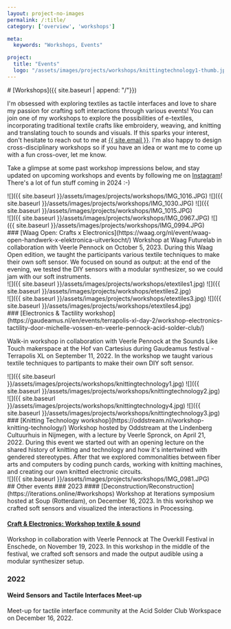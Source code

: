 ```yaml
---
layout: project-no-images
permalink: /:title/
category: ['overview', 'workshops']

meta:
  keywords: "Workshops, Events"

project:
  title: "Events"
  logo: "/assets/images/projects/workshops/knittingtechnology1-thumb.jpg"
---
```

<body class="shoots">
<div markdown="1" class="introduction">
# [Workshops]({{ site.baseurl | append: "/"}})

I'm obsessed with exploring textiles as tactile interfaces and love to share my passion for crafting soft interactions through various events! You can join one of my workshops to explore the possibilities of e-textiles, incorporating traditional textile crafts like embroidery, weaving, and knitting and translating touch to sounds and visuals. If this sparks your interest, don't hesitate to reach out to me at <a title="{{ site.email }}" href="mailto:{{ site.email }}">{{ site.email }}</a>. I'm also happy to design cross-disciplinary workshops so if you have an idea or want me to come up with a fun cross-over, let me know.

Take a glimpse at some past workshop impressions below, and stay updated on upcoming workshops and events by following me on <a title="Instagram" href="{{ site.instagram }}" target="_blank">Instagram</a>! There's a lot of fun stuff coming in 2024 :-)
</div>

<aside>
<div markdown="1" class="row-3">
![]({{ site.baseurl }}/assets/images/projects/workshops/IMG_1016.JPG)
![]({{ site.baseurl }}/assets/images/projects/workshops/IMG_1030.JPG)
![]({{ site.baseurl }}/assets/images/projects/workshops/IMG_1015.JPG)
</div>
<div markdown="1" class="row-2">
![]({{ site.baseurl }}/assets/images/projects/workshops/IMG_0967.JPG)
![]({{ site.baseurl }}/assets/images/projects/workshops/IMG_0994.JPG)
</div>
</aside>

<div class ="article" markdown="1">
### [Waag Open: Crafts x Electronics](https://waag.org/nl/event/waag-open-handwerk-x-elektronica-uitverkocht/)
Workshop at Waag Futurelab in collaboration with Veerle Pennock on October 5, 2023. During this Waag Open edition, we taught the participants various textile techniques to make their own soft sensor. We focused on sound as output: at the end of the evening, we tested the DIY sensors with a modular synthesizer, so we could jam with our soft instruments.
</div>

<aside>
<div markdown="1" class="row-2">
![]({{ site.baseurl }}/assets/images/projects/workshops/etextiles1.jpg)
![]({{ site.baseurl }}/assets/images/projects/workshops/etextiles2.jpg)
</div>
<div markdown="1" class="row-2">
![]({{ site.baseurl }}/assets/images/projects/workshops/etextiles3.jpg)
![]({{ site.baseurl }}/assets/images/projects/workshops/etextiles4.jpg)
</div>
</aside>

<div class ="article" markdown="1">
### [Electronics & Tactility workshop](https://gaudeamus.nl/en/events/terrapolis-xl-day-2/workshop-electronics-tactility-door-michelle-vossen-en-veerle-pennock-acid-solder-club/)

Walk-in workshop in collaboration with Veerle Pennock at the Sounds Like Touch makerspace at the Hof van Cartesius during Gaudeamus festival - Terrapolis XL on September 11, 2022. In the workshop we taught various textile techniques to partipants to make their own DIY soft sensor.
</div>

<aside>
<div markdown="1" class="row-2">
![]({{ site.baseurl }}/assets/images/projects/workshops/knittingtechnology1.jpg)
![]({{ site.baseurl }}/assets/images/projects/workshops/knittingtechnology2.jpg)
</div>
<div markdown="1" class="row-2">
![]({{ site.baseurl }}/assets/images/projects/workshops/knittingtechnology4.jpg)
![]({{ site.baseurl }}/assets/images/projects/workshops/knittingtechnology3.jpg)
</div>
</aside>

<div class ="article" markdown="1">
### [Knitting Technology workshop](https://oddstream.nl/workshop-knitting-technology/) 
Workshop hosted by Oddstream at the Lindenberg Cultuurhuis in Nijmegen, with a lecture by Veerle Spronck, on April 21, 2022. During this event we started out with an opening lecture on the shared history of knitting and technology and how it's intertwined with gendered stereotypes. After that we explored commonalities between fiber arts and computers by coding punch cards, working with knitting machines, and creating our own knitted electronic circuits.
</div>

<aside markdown="1">
![]({{ site.baseurl }}/assets/images/projects/workshops/IMG_0981.JPG)
</aside>

<div class ="article" markdown="1">
## Other events
### 2023
#### [Deconstruction/Reconstruction](https://iterations.online/#workshops) 
Workshop at Iterations symposium hosted at Soup (Rotterdam), on December 16, 2023. In this workshop we crafted soft sensors and visualized the interactions in Processing.

#### [Craft & Electronics: Workshop textile & sound](https://theoverkill.nl/program/craft-electronics/)
Workshop in collaboration with Veerle Pennock at The Overkill Festival in Enschede, on November 19, 2023. In this workshop in the middle of the festival, we crafted soft sensors and made the output audible using a modular synthesizer setup. 

### 2022
#### Weird Sensors and Tactile Interfaces Meet-up
Meet-up for tactile interface community at the Acid Solder Club Workspace on December 16, 2022.
</div>